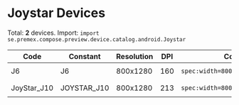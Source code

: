 # Joystar Devices

Total: **2** devices. Import: `import se.premex.compose.preview.device.catalog.android.Joystar`

| Code | Constant | Resolution | DPI | Compose Spec | Preview Usage |
|------|----------|------------|-----|-------------|---------------|
| J6 | J6 | 800x1280 | 160 | `spec:width=800px,height=1280px,dpi=160` | `@Preview(device = Joystar.J6)` |
| JoyStar_J10 | JOYSTAR_J10 | 800x1280 | 213 | `spec:width=800px,height=1280px,dpi=213` | `@Preview(device = Joystar.JOYSTAR_J10)` |

<!-- Generated automatically. Do not edit manually. -->
